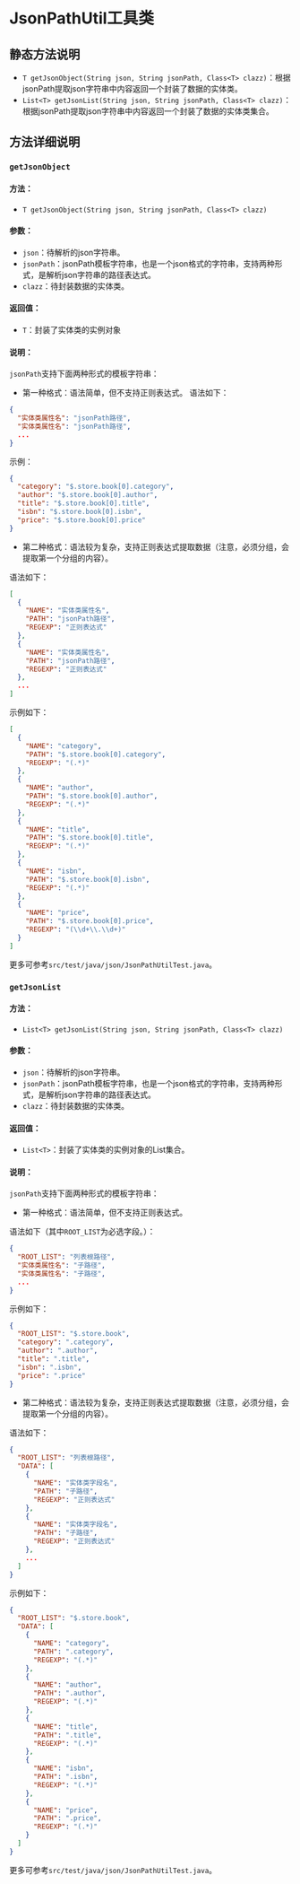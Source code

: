 # JsonPathUtil工具类

## 静态方法说明

- `T getJsonObject(String json, String jsonPath, Class<T> clazz)`：根据jsonPath提取json字符串中内容返回一个封装了数据的实体类。
- `List<T> getJsonList(String json, String jsonPath, Class<T> clazz)`：根据jsonPath提取json字符串中内容返回一个封装了数据的实体类集合。

## 方法详细说明

### `getJsonObject`

#### 方法：

- `T getJsonObject(String json, String jsonPath, Class<T> clazz)`

#### 参数：

- `json`：待解析的json字符串。
- `jsonPath`：jsonPath模板字符串，也是一个json格式的字符串，支持两种形式，是解析json字符串的路径表达式。
- `clazz`：待封装数据的实体类。

#### 返回值：

- `T`：封装了实体类的实例对象

#### 说明：

`jsonPath`支持下面两种形式的模板字符串：

- 第一种格式：语法简单，但不支持正则表达式。 语法如下：

```json
{
  "实体类属性名": "jsonPath路径",
  "实体类属性名": "jsonPath路径",
  ...
}
```

示例：

```json
{
  "category": "$.store.book[0].category",
  "author": "$.store.book[0].author",
  "title": "$.store.book[0].title",
  "isbn": "$.store.book[0].isbn",
  "price": "$.store.book[0].price"
}
```

- 第二种格式：语法较为复杂，支持正则表达式提取数据（注意，必须分组，会提取第一个分组的内容）。

语法如下：

```json
[
  {
    "NAME": "实体类属性名",
    "PATH": "jsonPath路径",
    "REGEXP": "正则表达式"
  },
  {
    "NAME": "实体类属性名",
    "PATH": "jsonPath路径",
    "REGEXP": "正则表达式"
  },
  ...
]
```

示例如下：

```json
[
  {
    "NAME": "category",
    "PATH": "$.store.book[0].category",
    "REGEXP": "(.*)"
  },
  {
    "NAME": "author",
    "PATH": "$.store.book[0].author",
    "REGEXP": "(.*)"
  },
  {
    "NAME": "title",
    "PATH": "$.store.book[0].title",
    "REGEXP": "(.*)"
  },
  {
    "NAME": "isbn",
    "PATH": "$.store.book[0].isbn",
    "REGEXP": "(.*)"
  },
  {
    "NAME": "price",
    "PATH": "$.store.book[0].price",
    "REGEXP": "(\\d+\\.\\d+)"
  }
]
```

更多可参考`src/test/java/json/JsonPathUtilTest.java`。

### `getJsonList`

#### 方法：

- `List<T> getJsonList(String json, String jsonPath, Class<T> clazz)`

#### 参数：

- `json`：待解析的json字符串。
- `jsonPath`：jsonPath模板字符串，也是一个json格式的字符串，支持两种形式，是解析json字符串的路径表达式。
- `clazz`：待封装数据的实体类。

#### 返回值：

- `List<T>`：封装了实体类的实例对象的List集合。

#### 说明：

`jsonPath`支持下面两种形式的模板字符串：

- 第一种格式：语法简单，但不支持正则表达式。

语法如下（其中`ROOT_LIST`为必选字段。）：

```json
{
  "ROOT_LIST": "列表根路径",
  "实体类属性名": "子路径",
  "实体类属性名": "子路径",
  ...
}
```

示例如下：

```json
{
  "ROOT_LIST": "$.store.book",
  "category": ".category",
  "author": ".author",
  "title": ".title",
  "isbn": ".isbn",
  "price": ".price"
}
```

- 第二种格式：语法较为复杂，支持正则表达式提取数据（注意，必须分组，会提取第一个分组的内容）。

语法如下：

```json
{
  "ROOT_LIST": "列表根路径",
  "DATA": [
    {
      "NAME": "实体类字段名",
      "PATH": "子路径",
      "REGEXP": "正则表达式"
    },
    {
      "NAME": "实体类字段名",
      "PATH": "子路径",
      "REGEXP": "正则表达式"
    },
    ...
  ]
}
```

示例如下：

```json
{
  "ROOT_LIST": "$.store.book",
  "DATA": [
    {
      "NAME": "category",
      "PATH": ".category",
      "REGEXP": "(.*)"
    },
    {
      "NAME": "author",
      "PATH": ".author",
      "REGEXP": "(.*)"
    },
    {
      "NAME": "title",
      "PATH": ".title",
      "REGEXP": "(.*)"
    },
    {
      "NAME": "isbn",
      "PATH": ".isbn",
      "REGEXP": "(.*)"
    },
    {
      "NAME": "price",
      "PATH": ".price",
      "REGEXP": "(.*)"
    }
  ]
}
```

更多可参考`src/test/java/json/JsonPathUtilTest.java`。
